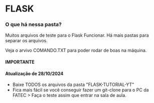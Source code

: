 # FLASK

### O que há nessa pasta?
Muitos arquivos de teste para o Flask Funcionar.
Há mais pastas para separar os arquivos.

Veja o arvivo COMANDO.TXT para poder rodar de boas na máquina.

#### IMPORTANTE
#### Atualização de 28/10/2024
* Baixe TODOS os arquivos da pasta "FLASK-TUTORIAL-YT"
* Fica mais fácil se você conseguir fazer um git-clone para o PC da FATEC > Faça o teste assim que entrar na sala de aula.
